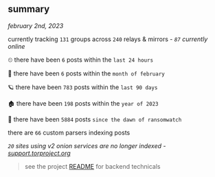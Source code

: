 
## summary
_february 2nd, 2023_

currently tracking `131` groups across `240` relays & mirrors - _`87` currently online_

⏲ there have been `6` posts within the `last 24 hours`

🦈 there have been `6` posts within the `month of february`

🪐 there have been `783` posts within the `last 90 days`

🏚 there have been `198` posts within the `year of 2023`

🦕 there have been `5884` posts `since the dawn of ransomwatch`

there are `66` custom parsers indexing posts

_`20` sites using v2 onion services are no longer indexed - [support.torproject.org](https://support.torproject.org/onionservices/v2-deprecation/)_

> see the project [README](https://github.com/joshhighet/ransomwatch#ransomwatch--) for backend technicals
